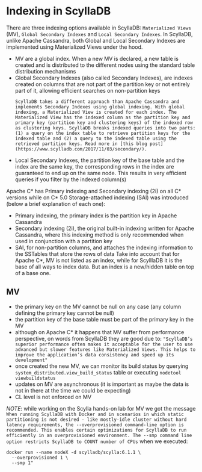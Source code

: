 # Indexing in ScyllaDB

There are three indexing options available in ScyllaDB: `Materialized Views` (MV), `Global Secondary Indexes` and `Local Secondary Indexes`. In ScyllaDB, unlike Apache Cassandra, both Global and Local Secondary Indexes are implemented using Materialized Views under the hood.
- MV are a global index. When a new MV is declared, a new table is created and is distributed to the different nodes using the standard table distribution mechanisms
- Global Secondary Indexes (also called Secondary Indexes), are indexes created on columns that are not part of the partition key or not entirely part of it, allowing efficient searches on non-partition keys 
	```
	ScyllaDB takes a different approach than Apache Cassandra and implements Secondary Indexes using global indexing. With global indexing, a Materialized View is created for each index. The Materialized View has the indexed column as the partition key and primary key (partition key and clustering keys) of the indexed row as clustering keys. ScyllaDB breaks indexed queries into two parts: (1) a query on the index table to retrieve partition keys for the indexed table and (2) a query to the indexed table using the retrieved partition keys. Read more in [this blog post](https://www.scylladb.com/2017/11/03/secondary/).
	```
- Local Secondary Indexes, the partition key of the base table and the index are the same key, the corresponding rows in the index are guaranteed to end up on the same node. This results in very efficient queries if you filter by the indexed column(s)

Apache C* has Primary indexing and Secondary indexing (2i) on all C* versions while on C* 5.0 Storage-attached indexing (SAI) was introduced (below a brief explanation of each one):
- Primary indexing, the primary index is the partition key in Apache Cassandra
- Secondary indexing (2i), the original built-in indexing written for Apache Cassandra, where this indexing method is only recommended when used in conjunction with a partition key
- SAI, for non-partition columns, and attaches the indexing information to the SSTables that store the rows of data
Take into account that for Apache C*, MV is not listed as an index, while for ScylllaDB it is the base of all ways to index data. But an index is a new/hidden table on top of a base one.

## MV
- the primary key on the MV cannot be null on any case (any column defining the primary key cannot be null)
- the partition key of the base table must be part of the primary key in the MV
- although on Apache C* it happens that MV suffer from performance perspective, on words from ScyllaDB they are good due to: `"ScyllaDB’s superior performance often makes it acceptable for the user to use advanced but slower features like Materialized Views. This helps to improve the application’s data consistency and speed up its development"`
- once created the new MV, we can monitor its build status by querying `system_distributed.view_build_status` table or executing `nodetool viewbuildstatus`
- updates on MV are asynchronous (it is important as maybe the data is not in there at the time we could be expecting)
- CL level is not enforced on MV

_NOTE_: while working on the Scylla hands-on lab for MV we got the message `When running ScyllaDB with Docker and in scenarios in which static partitioning is not desired - like mostly-idle cluster without hard latency requirements, the --overprovisioned command-line option is recommended. This enables certain optimizations for ScyllaDB to run efficiently in an overprovisioned environment. The --smp command line option restricts ScyllaDB to COUNT number of CPUs` when we executed:
```
docker run --name nodeX -d scylladb/scylla:6.1.1 \
  --overprovisioned 1 \
  --smp 1"
```
